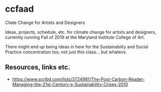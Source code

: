 # ccfaad
Cliate Change for Artists and Designers

Ideas, projects, schedule, etc. for climate change for artists and designers, currently running Fall of 2019 at the Maryland Institute College of Art. 

There might end up being ideas in here for the Sustainabiity and Social Practice concentration too; not just this class... but whatevs.

## Resources, links etc.
- https://www.scribd.com/lists/3724981/The-Post-Carbon-Reader-Managing-the-21st-Century-s-Sustainability-Crises-2010

